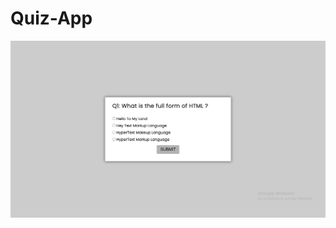 # Quiz-App


<img alt="Aman.com" src="https://github.com/Aman2221/Quiz-App/blob/main/QuizApp.png" />
